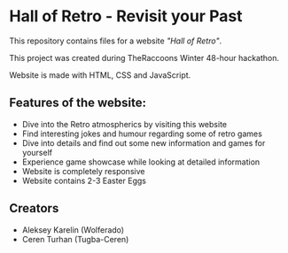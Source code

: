 # Hall of Retro - Revisit your Past

This repository contains files for a website *"Hall of Retro"*.

This project was created during TheRaccoons Winter 48-hour hackathon.

Website is made with HTML, CSS and JavaScript.

## Features of the website:
- Dive into the Retro atmospherics by visiting this website
- Find interesting jokes and humour regarding some of retro games
- Dive into details and find out some new information and games for yourself
- Experience game showcase while looking at detailed information
- Website is completely responsive
- Website contains 2-3 Easter Eggs

## Creators
- Aleksey Karelin (Wolferado)
- Ceren Turhan (Tugba-Ceren)

